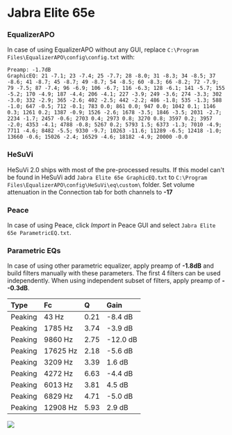 # Jabra Elite 65e

### EqualizerAPO
In case of using EqualizerAPO without any GUI, replace `C:\Program Files\EqualizerAPO\config\config.txt`
with:
```
Preamp: -1.7dB
GraphicEQ: 21 -7.1; 23 -7.4; 25 -7.7; 28 -8.0; 31 -8.3; 34 -8.5; 37 -8.6; 41 -8.7; 45 -8.7; 49 -8.7; 54 -8.5; 60 -8.3; 66 -8.2; 72 -7.9; 79 -7.5; 87 -7.4; 96 -6.9; 106 -6.7; 116 -6.3; 128 -6.1; 141 -5.7; 155 -5.2; 170 -4.9; 187 -4.4; 206 -4.1; 227 -3.9; 249 -3.6; 274 -3.3; 302 -3.0; 332 -2.9; 365 -2.6; 402 -2.5; 442 -2.2; 486 -1.8; 535 -1.3; 588 -1.0; 647 -0.5; 712 -0.1; 783 0.0; 861 0.0; 947 0.0; 1042 0.1; 1146 0.3; 1261 0.2; 1387 -0.9; 1526 -2.6; 1678 -3.5; 1846 -3.5; 2031 -2.7; 2234 -1.7; 2457 -0.6; 2703 0.4; 2973 0.8; 3270 0.8; 3597 0.2; 3957 -2.0; 4353 -4.1; 4788 -0.8; 5267 0.2; 5793 1.5; 6373 -1.3; 7010 -4.9; 7711 -4.6; 8482 -5.5; 9330 -9.7; 10263 -11.6; 11289 -6.5; 12418 -1.0; 13660 -0.6; 15026 -2.4; 16529 -4.6; 18182 -4.9; 20000 -0.0
```

### HeSuVi
HeSuVi 2.0 ships with most of the pre-processed results. If this model can't be found in HeSuVi add
`Jabra Elite 65e GraphicEQ.txt` to `C:\Program Files\EqualizerAPO\config\HeSuVi\eq\custom\` folder.
Set volume attenuation in the Connection tab for both channels to **-17**

### Peace
In case of using Peace, click *Import* in Peace GUI and select `Jabra Elite 65e ParametricEQ.txt`.

### Parametric EQs
In case of using other parametric equalizer, apply preamp of **-1.8dB** and build filters manually
with these parameters. The first 4 filters can be used independently.
When using independent subset of filters, apply preamp of **--0.3dB**.

| Type    | Fc       |    Q | Gain     |
|:--------|:---------|:-----|:---------|
| Peaking | 43 Hz    | 0.21 | -8.4 dB  |
| Peaking | 1785 Hz  | 3.74 | -3.9 dB  |
| Peaking | 9860 Hz  | 2.75 | -12.0 dB |
| Peaking | 17625 Hz | 2.18 | -5.6 dB  |
| Peaking | 3209 Hz  | 3.39 | 1.6 dB   |
| Peaking | 4272 Hz  | 6.63 | -4.4 dB  |
| Peaking | 6013 Hz  | 3.81 | 4.5 dB   |
| Peaking | 6829 Hz  | 4.71 | -5.0 dB  |
| Peaking | 12908 Hz | 5.93 | 2.9 dB   |

![](https://raw.githubusercontent.com/jaakkopasanen/AutoEq/master/results/rtings/sbaf-serious/Jabra%20Elite%2065e/Jabra%20Elite%2065e.png)